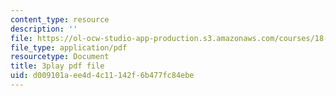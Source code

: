 ```yaml
---
content_type: resource
description: ''
file: https://ol-ocw-studio-app-production.s3.amazonaws.com/courses/18-01-single-variable-calculus-fall-2006/d009101aee4d4c11142f6b477fc84ebe_1RLctDS2hUQ.pdf
file_type: application/pdf
resourcetype: Document
title: 3play pdf file
uid: d009101a-ee4d-4c11-142f-6b477fc84ebe
---
```


